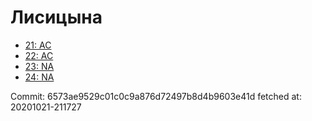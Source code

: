 # Лисицына
- [21: AC](21.md)
- [22: AC](22.md)
- [23: NA](23.md)
- [24: NA](24.md)

Commit: 6573ae9529c01c0c9a876d72497b8d4b9603e41d
 fetched at: 20201021-211727
